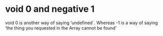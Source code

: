 # void 0 and negative 1
void 0 is another way of saying ‘undefined`. Whereas -1 is a way of saying ‘the thing you requested in the Array cannot be found’
